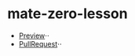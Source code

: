 # mate-zero-lesson
* [Preview](https://github.com/crash2bash/mate-zero-lesson)⋅⋅
* [PullRequest](https://github.com/crash2bash/mate-zero-lesson/pull/1/files)⋅⋅
